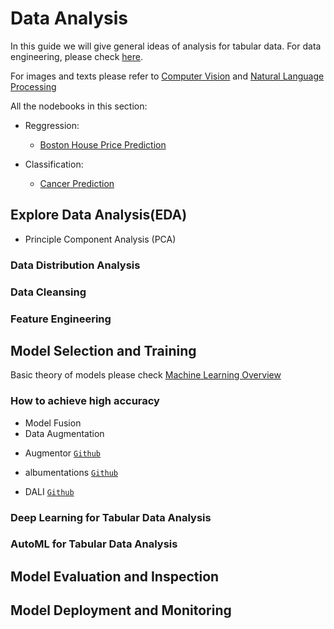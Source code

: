 # Data Analysis

In this guide we will give general ideas of analysis for tabular data. For data engineering, please check [here](Data_Engineering.md).

For images and texts please refer to [Computer Vision](Computer_Vision.md) and [Natural Language Processing](Natural_Language_Processing.md)

All the nodebooks in this section:

* Reggression:

  * [Boston House Price Prediction]()

* Classification:

  * [Cancer Prediction]()

## Explore Data Analysis(EDA)

* Principle Component Analysis (PCA)

### Data Distribution Analysis

### Data Cleansing

### Feature Engineering






## Model Selection and Training

Basic theory of models please check [Machine Learning Overview](Machine_Learning_Overview.md)

### How to achieve high accuracy

* Model Fusion
* Data Augmentation

- Augmentor [`Github`](https://github.com/mdbloice/Augmentor?utm_source=mybridge&utm_medium=blog&utm_campaign=read_more)

- albumentations [`Github`](https://github.com/albumentations-team/albumentations)

- DALI [`Github`](https://github.com/NVIDIA/DALI)

### Deep Learning for Tabular Data Analysis

### AutoML for Tabular Data Analysis

## Model Evaluation and Inspection


## Model Deployment and Monitoring


